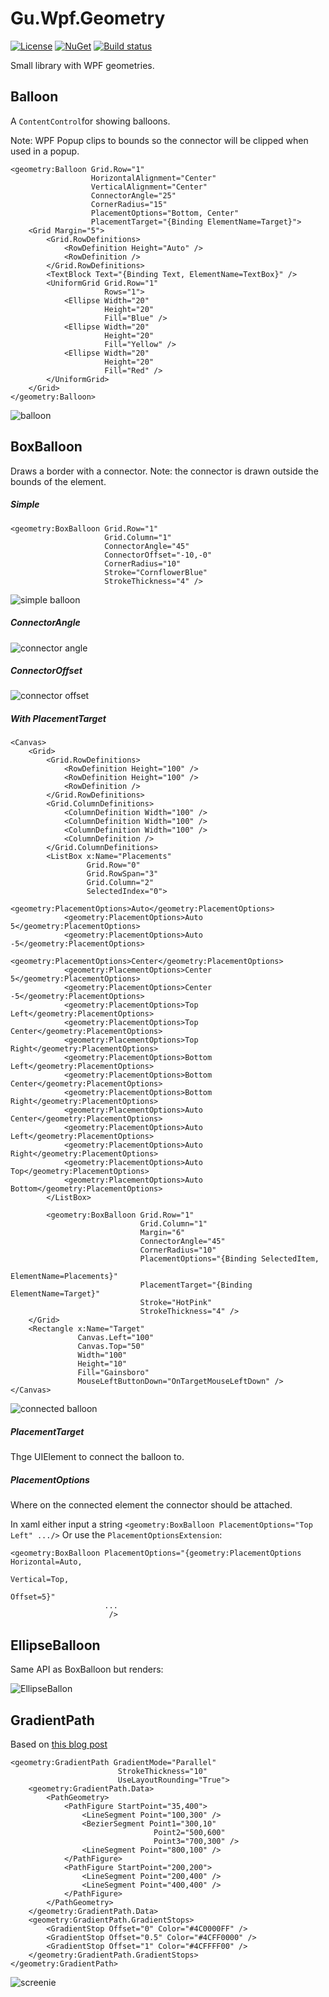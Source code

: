 # Gu.Wpf.Geometry
[![License](https://img.shields.io/badge/license-MIT-blue.svg)](LICENSE.md) [![NuGet](https://img.shields.io/nuget/v/Gu.Wpf.Geometry.svg)](https://www.nuget.org/packages/Gu.Wpf.Geometry/)
[![Build status](https://ci.appveyor.com/api/projects/status/1nk9elw89ker9fjs?svg=true)](https://ci.appveyor.com/project/JohanLarsson/gu-wpf-geometry)

Small library with WPF geometries.

## Balloon
A `ContentControl`for showing balloons.

Note: WPF Popup clips to bounds so the connector will be clipped when used in a popup.

```
<geometry:Balloon Grid.Row="1"
                  HorizontalAlignment="Center"
                  VerticalAlignment="Center"
                  ConnectorAngle="25"
                  CornerRadius="15"
                  PlacementOptions="Bottom, Center"
                  PlacementTarget="{Binding ElementName=Target}">
    <Grid Margin="5">
        <Grid.RowDefinitions>
            <RowDefinition Height="Auto" />
            <RowDefinition />
        </Grid.RowDefinitions>
        <TextBlock Text="{Binding Text, ElementName=TextBox}" />
        <UniformGrid Grid.Row="1"
                     Rows="1">
            <Ellipse Width="20"
                     Height="20"
                     Fill="Blue" />
            <Ellipse Width="20"
                     Height="20"
                     Fill="Yellow" />
            <Ellipse Width="20"
                     Height="20"
                     Fill="Red" />
        </UniformGrid>
    </Grid>
</geometry:Balloon>
```

![balloon](http://i.imgur.com/5BLZzJU.png)

## BoxBalloon
Draws a border with a connector.
Note: the connector is drawn outside the bounds of the element.


##### Simple
```
<geometry:BoxBalloon Grid.Row="1"
                     Grid.Column="1"
                     ConnectorAngle="45"
                     ConnectorOffset="-10,-0"
                     CornerRadius="10"
                     Stroke="CornflowerBlue"
                     StrokeThickness="4" />
```
![simple balloon](http://i.imgur.com/YZDjCvj.png)

##### ConnectorAngle
![connector angle](http://i.imgur.com/lwViiPI.png)

##### ConnectorOffset

![connector offset](http://i.imgur.com/hT1fFsj.png)

##### With PlacementTarget
```
<Canvas>
    <Grid>
        <Grid.RowDefinitions>
            <RowDefinition Height="100" />
            <RowDefinition Height="100" />
            <RowDefinition />
        </Grid.RowDefinitions>
        <Grid.ColumnDefinitions>
            <ColumnDefinition Width="100" />
            <ColumnDefinition Width="100" />
            <ColumnDefinition Width="100" />
            <ColumnDefinition />
        </Grid.ColumnDefinitions>
        <ListBox x:Name="Placements"
                 Grid.Row="0"
                 Grid.RowSpan="3"
                 Grid.Column="2"
                 SelectedIndex="0">
            <geometry:PlacementOptions>Auto</geometry:PlacementOptions>
            <geometry:PlacementOptions>Auto 5</geometry:PlacementOptions>
            <geometry:PlacementOptions>Auto -5</geometry:PlacementOptions>
            <geometry:PlacementOptions>Center</geometry:PlacementOptions>
            <geometry:PlacementOptions>Center 5</geometry:PlacementOptions>
            <geometry:PlacementOptions>Center -5</geometry:PlacementOptions>
            <geometry:PlacementOptions>Top Left</geometry:PlacementOptions>
            <geometry:PlacementOptions>Top Center</geometry:PlacementOptions>
            <geometry:PlacementOptions>Top Right</geometry:PlacementOptions>
            <geometry:PlacementOptions>Bottom Left</geometry:PlacementOptions>
            <geometry:PlacementOptions>Bottom Center</geometry:PlacementOptions>
            <geometry:PlacementOptions>Bottom Right</geometry:PlacementOptions>
            <geometry:PlacementOptions>Auto Center</geometry:PlacementOptions>
            <geometry:PlacementOptions>Auto Left</geometry:PlacementOptions>
            <geometry:PlacementOptions>Auto Right</geometry:PlacementOptions>
            <geometry:PlacementOptions>Auto Top</geometry:PlacementOptions>
            <geometry:PlacementOptions>Auto Bottom</geometry:PlacementOptions>
        </ListBox>

        <geometry:BoxBalloon Grid.Row="1"
                             Grid.Column="1"
                             Margin="6"
                             ConnectorAngle="45"
                             CornerRadius="10"
                             PlacementOptions="{Binding SelectedItem,
                                                        ElementName=Placements}"
                             PlacementTarget="{Binding ElementName=Target}"
                             Stroke="HotPink"
                             StrokeThickness="4" />
    </Grid>
    <Rectangle x:Name="Target"
               Canvas.Left="100"
               Canvas.Top="50"
               Width="100"
               Height="10"
               Fill="Gainsboro"
               MouseLeftButtonDown="OnTargetMouseLeftDown" />
</Canvas>
```

![connected balloon](http://i.imgur.com/wJBJACc.gif)

##### PlacementTarget
Thge UIElement to connect the balloon to.

##### PlacementOptions
Where on the connected element the connector should be attached.

In xaml either input a string `<geometry:BoxBalloon PlacementOptions="Top Left" .../>`
Or use the `PlacementOptionsExtension`:
```
<geometry:BoxBalloon PlacementOptions="{geometry:PlacementOptions Horizontal=Auto,
                                                                  Vertical=Top,
                                                                  Offset=5}"
                     ...
                      />
```

## EllipseBalloon

Same API as BoxBalloon but renders:

![EllipseBallon](http://i.imgur.com/2yMYmfR.png)

## GradientPath

Based on [this blog post](http://www.charlespetzold.com/blog/2009/02/Graphical-Paths-with-Gradient-Colors.html)

```
<geometry:GradientPath GradientMode="Parallel"
                        StrokeThickness="10"
                        UseLayoutRounding="True">
    <geometry:GradientPath.Data>
        <PathGeometry>
            <PathFigure StartPoint="35,400">
                <LineSegment Point="100,300" />
                <BezierSegment Point1="300,10"
                                Point2="500,600"
                                Point3="700,300" />
                <LineSegment Point="800,100" />
            </PathFigure>
            <PathFigure StartPoint="200,200">
                <LineSegment Point="200,400" />
                <LineSegment Point="400,400" />
            </PathFigure>
        </PathGeometry>
    </geometry:GradientPath.Data>
    <geometry:GradientPath.GradientStops>
        <GradientStop Offset="0" Color="#4C0000FF" />
        <GradientStop Offset="0.5" Color="#4CFF0000" />
        <GradientStop Offset="1" Color="#4CFFFF00" />
    </geometry:GradientPath.GradientStops>
</geometry:GradientPath>
```
![screenie](http://i.imgur.com/YxNoS87.gif)
